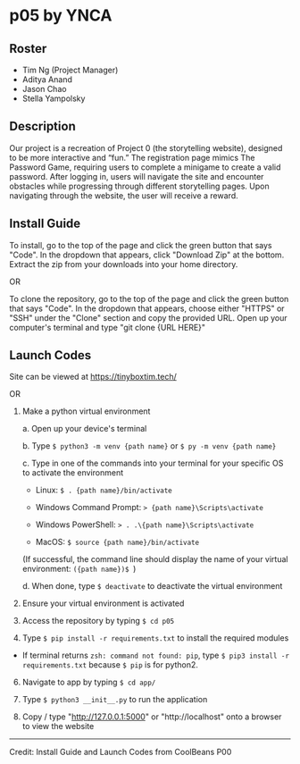 # p05 by YNCA

## Roster
- Tim Ng (Project Manager)
- Aditya Anand
- Jason Chao
- Stella Yampolsky

## Description
Our project is a recreation of Project 0 (the storytelling website), designed to be more interactive and “fun.” The registration page mimics The Password Game, requiring users to complete a minigame to create a valid password. After logging in, users will navigate the site and encounter obstacles while progressing through different storytelling pages. Upon navigating through the website, the user will receive a reward.

## Install Guide
  To install, go to the top of the page and click the green button that says "Code". In the dropdown that appears, click "Download Zip" at the bottom. Extract the zip from your downloads into your home directory. <br>

OR
  
  To clone the repository, go to the top of the page and click the green button that says "Code". In the dropdown that appears, choose either "HTTPS" or "SSH" under the "Clone" section and copy the provided URL. Open up your computer's terminal and type "git clone {URL HERE}"
  
## Launch Codes
Site can be viewed at https://tinyboxtim.tech/

OR

  1. Make a python virtual environment

      a. Open up your device's terminal

      b. Type ```$ python3 -m venv {path name}``` or ```$ py -m venv {path name}```

      c. Type in one of the commands into your terminal for your specific OS to activate the environment

      - Linux: ```$ . {path name}/bin/activate```
    
      - Windows Command Prompt: ```> {path name}\Scripts\activate```

      - Windows PowerShell: ```> . .\{path name}\Scripts\activate```

      - MacOS: ```$ source {path name}/bin/activate```

      (If successful, the command line should display the name of your virtual environment: ```({path name})$ ```)

      d. When done, type ```$ deactivate``` to deactivate the virtual environment

  3. Ensure your virtual environment is activated

  4. Access the repository by typing ```$ cd p05```

  5. Type ```$ pip install -r requirements.txt``` to install the required modules

 - If terminal returns ```zsh: command not found: pip```, type ```$ pip3 install -r requirements.txt``` because ```$ pip``` is for python2.

  6. Navigate to app by typing ```$ cd app/```
    
  8. Type ```$ python3 __init__.py``` to run the application

  9. Copy / type "http://127.0.0.1:5000" or "http://localhost" onto a browser to view the website

----
Credit: Install Guide and Launch Codes from CoolBeans P00



